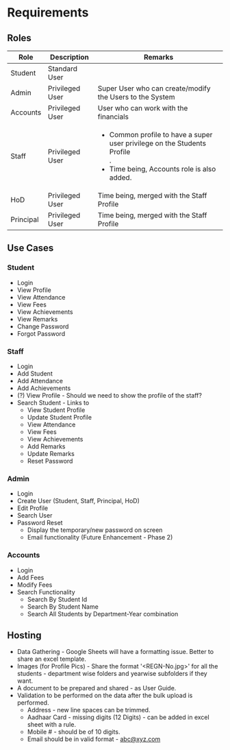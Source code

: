 # Requirements

## Roles

| Role | Description | Remarks |
| ---- | ----------- | ------- |
| Student |  Standard User  |    |
| Admin  | Privileged User   |  Super User who can create/modify the Users to the System  |
| Accounts | Privileged User |  User who can work with the financials  |
| Staff | Privileged User   |  <ul><li>Common profile to have a super user privilege on the Students Profile</li>. <li>Time being, Accounts role is also added.</li></ul>  |
| HoD |  Privileged User  |  Time being, merged with the Staff Profile  |
| Principal | Privileged User   | Time being, merged with the Staff Profile    |

## Use Cases

### Student

* Login
* View Profile
* View Attendance
* View Fees
* View Achievements
* View Remarks
* Change Password
* Forgot Password

### Staff

* Login
* Add Student
* Add Attendance
* Add Achievements
* (?) View Profile - Should we need to show the profile of the staff?
* Search Student - Links to
  * View Student Profile
  * Update Student Profile
  * View Attendance
  * View Fees
  * View Achievements
  * Add Remarks
  * Update Remarks
  * Reset Password

### Admin

* Login
* Create User (Student, Staff, Principal, HoD)
* Edit Profile
* Search User
* Password Reset
  * Display the temporary/new password on screen
  * Email functionality (Future Enhancement - Phase 2)

### Accounts

* Login
* Add Fees
* Modify Fees
* Search Functionality
  * Search By Student Id
  * Search By Student Name
  * Search All Students by Department-Year combination

## Hosting

* Data Gathering - Google Sheets will have a formatting issue. Better to share an excel template.
* Images (for Profile Pics) - Share the format '<REGN-No.jpg>' for all the students - department wise folders and yearwise subfolders if they want.
* A document to be prepared and shared - as User Guide.
* Validation to be performed on the data after the bulk upload is performed.
  * Address - new line spaces can be trimmed.
  * Aadhaar Card - missing digits (12 Digits) - can be added in excel sheet with a rule.
  * Mobile # - should be of 10 digits.
  * Email should be in valid format - abc@xyz.com
